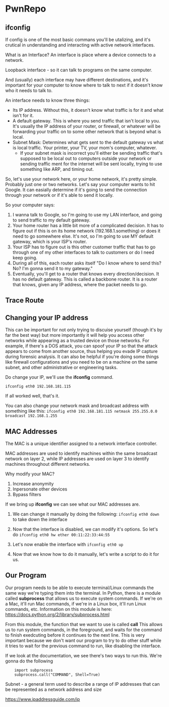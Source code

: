 # PwnRepo


## ifconfig

If config is one of the most basic commans you'll be utalizing, and it's crutical in understanding and interacting with active network interfaces. 

What is an Interface? An interface is place where a device connects to a network. 

Loopback interface - so it can talk to programs on the same computer. 

And (usually) each interface may have different destinations, and it's important for your computer to know where to talk to next if it doesn't know who it needs to talk to. 

An interface needs to know three things:
    
* Its IP address. Without this, it doesn't know what traffic is for it and what isn't for it. 
* A default gateway. This is where you send traffic that isn't local to you. It's usually the IP address of your router, or firewall, or whatever will be forwarding your traffic on to some other network that is beyond what is local.
* Subnet Mask: Determines what gets sent to the default gateway vs what is local traffic. Your printer, your TV, your mom's computer, whatever. 
    * If your subnet mask is incorrect you'll either be sending traffic that's supposed to be local out to computers outside your network or sending traffic ment for the internet will be sent locally, trying to use something like ARP, and timing out.

So, let's use your network here, or your home network, it's pretty simple. Probably just one or two networks. Let's say your computer wants to hit Google. It can easially determine if it's going to send the connection through your network or if it's able to send it locally. 

So your computer says:
1. I wanna talk to Google, so I'm going to use my LAN interface, and going to send traffic to my default gateway. 
2. Your home router has a little bit more of a complicated decision. It has to figure out if this is on its home network (192.168.1.something) or does it need to go somewhere else. It's not, so I'm going to use MY default gateway, which is your ISP's router. 
3. Your ISP has to figure out is this other customer traffic that has to go through one of my other interfaces to talk to customers or do I need keep going. 
4. During all of this, each router asks itself "Do I know where to send this? No? I'm gonna send it to my gateway."
5. Eventually, you'll get to a router that knows every direction/decision. It has no default gateway. This is called a backbone router. It is a router that knows, given any IP address, where the packet needs to go. 

## Trace Route

## Changing your IP address

This can be important for not only trying to discuise yourself (though it's by far the best way) but more importantly it will help you access other networks while appearing as a trusted device on those networks. For example, if there's a DOS attack, you can spoof your IP so that the attack appears to come from another source, thus helping you evade IP capture during forensic analysis. It can also be helpful if you're doing some things like firewall configurations and you need to be on a machine on the same subnet, and other administrative or engineering tasks. 

Do change your IP, we'll use the **ifconfig** command.

```ifconfig eth0 192.168.181.115```

If all worked well, that's it. 

You can also change your network mask and broadcast address with something like this: 
```ifconfig eth0 192.168.181.115 netmask 255.255.0.0 broadcast 192.168.1.255```


## MAC Addresses

The MAC is a unique identifier assigned to a network interface controller. 

MAC addresses are used to identify machines within the same broadcast network on layer 2, while IP addresses are used on layer 3 to identify machines throughout different networks.


Why modify your MAC?

1. Increase anonymity
2. Inpersonate other devices
3. Bypass filters

If we bring up **ifconfig** we can see what our MAC addresses are. 

1. We can change it manually by doing the following: `ifconfig eth0 down ` to take down the interface

2. Now that the interface is disabled, we can modify it's options. So let's do `ifconfig eth0 hw ether 00:11:22:33:44:55`

3. Let's now enable the interface with `ifconfig eth0 up`

4. Now that we know how to do it manually, let's write a script to do it for us.

## Our Program

Our program needs to be able to execute terminal/Linux commands the same way we're typing them into the terminal. In Python, there is a module called **subprocess** that allows us to execute system commands. If we're on a Mac, it'll run Mac commands, if we're in a Linux box, it'll run Linux commands, etc. Information on this module is here: https://docs.python.org/2/library/subprocess.html

From this module, the function that we want to use is called **call** This allows us to run system commands, in the foreground, and waits for the command to finish exedcuting before it continues to the next line. This is very important because we don't want our program to try to do other stuff while it tries to wait for the previous command to run, like disabling the interface. 

If we look at the documentation, we see there's two ways to run this. We're gonna do the following
```
    import subprocess
    subprocess.call("COMMAND", Shell=True)
```

Subnet - a general term used to describe a range of IP addresses that can be represented as a network address and size 


https://www.ipaddressguide.com/ip

